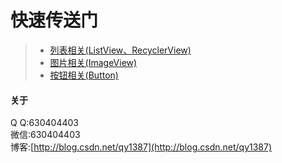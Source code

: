 # 快速传送门

> - [列表相关(ListView、RecyclerView)](https://github.com/qyxxjd/android-project-group/blob/master/%E5%88%97%E8%A1%A8/README.md)
> - [图片相关(ImageView)](https://github.com/qyxxjd/android-project-group/blob/master/%E5%9B%BE%E7%89%87/README.md)
> - [按钮相关(Button)](https://github.com/qyxxjd/android-project-group/blob/master/%E6%8C%89%E9%92%AE/README.md)





#### 关于 
Q  Q:630404403 <br />
微信:630404403 <br />
博客:[http://blog.csdn.net/qy1387](http://blog.csdn.net/qy1387) 

